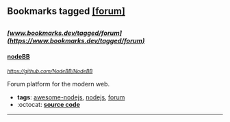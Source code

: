 ## Bookmarks tagged [[forum]](https://www.bookmarks.dev?q=[forum])

_<sup><sup>[www.bookmarks.dev/tagged/forum](https://www.bookmarks.dev/tagged/forum)</sup></sup>_
---
#### [nodeBB](https://github.com/NodeBB/NodeBB)
_<sup>https://github.com/NodeBB/NodeBB</sup>_

Forum platform for the modern web.
* **tags**: [awesome-nodejs](../tagged/awesome-nodejs.md), [nodejs](../tagged/nodejs.md), [forum](../tagged/forum.md)
* :octocat: **[source code](https://github.com/NodeBB/NodeBB)**
---

